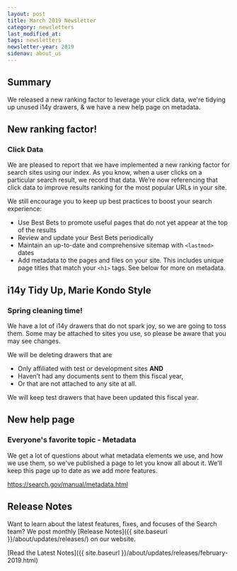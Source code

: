 ```yaml
---
layout: post
title: March 2019 Newsletter
category: newsletters
last_modified_at: 
tags: newsletters
newsletter-year: 2019
sidenav: about_us
---
```



## Summary

We released a new ranking factor to leverage your click data, we're tidying up unused i14y drawers, &amp; we have a new help page on metadata.

## New ranking factor!

### Click Data

We are pleased to report that we have implemented a new ranking factor for search sites using our index. As you know, when a user clicks on a particular search result, we record that data. We’re now referencing that click data to improve results ranking for the most popular URLs in your site.

We still encourage you to keep up best practices to boost your search experience:

- Use Best Bets to promote useful pages that do not yet appear at the top of the results
- Review and update your Best Bets periodically
- Maintain an up-to-date and comprehensive sitemap with `<lastmod>` dates
- Add metadata to the pages and files on your site. This includes unique page titles that match your `<h1>` tags. See below for more on metadata.

## i14y Tidy Up, Marie Kondo Style

### Spring cleaning time!

We have a lot of i14y drawers that do not spark joy, so we are going to toss them. Some may be attached to sites you use, so please be aware that you may see changes.

We will be deleting drawers that are

- Only affiliated with test or development sites **AND**
- Haven’t had any documents sent to them this fiscal year,
- Or that are not attached to any site at all.

We will keep test drawers that have been updated this fiscal year.

## New help page

### Everyone's favorite topic - Metadata

We get a lot of questions about what metadata elements we use, and how we use them, so we've published a page to let you know all about it. We'll keep this page up to date as we add more features.

https://search.gov/manual/metadata.html

## Release Notes

Want to learn about the latest features, fixes, and focuses of the Search team? We post monthly [Release Notes]({{ site.baseurl }}/about/updates/releases/) on our website.

[Read the Latest Notes]({{ site.baseurl }}/about/updates/releases/february-2019.html)